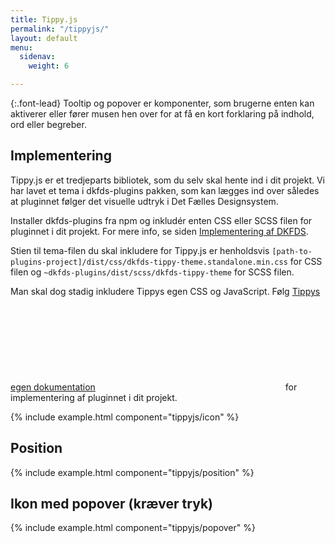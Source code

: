 ```yaml
---
title: Tippy.js
permalink: "/tippyjs/"
layout: default
menu:
  sidenav:
    weight: 6

---
```

{:.font-lead}
Tooltip og popover er komponenter, som brugerne enten kan aktiverer eller fører musen hen over for at få en kort forklaring på indhold, ord eller begreber.


## Implementering

Tippy.js er et tredjeparts bibliotek, som du selv skal hente ind i dit projekt. Vi har lavet et tema i dkfds-plugins pakken, som kan lægges ind over således at pluginnet følger det visuelle udtryk i Det Fælles Designsystem.

Installer dkfds-plugins fra npm og inkludér enten CSS eller SCSS filen for pluginnet i dit projekt. For mere info, se siden <a href="https://designsystem.dk/kode/implementering/">Implementering af DKFDS</a>.

Stien til tema-filen du skal inkludere for Tippy.js er henholdsvis `[path-to-plugins-project]/dist/css/dkfds-tippy-theme.standalone.min.css` for CSS filen og `~dkfds-plugins/dist/scss/dkfds-tippy-theme` for SCSS filen.

Man skal dog stadig inkludere Tippys egen CSS og JavaScript. Følg <a href="https://atomiks.github.io/tippyjs/" class="icon-link">Tippys egen dokumentation<svg class="icon-svg "><use xlink:href="#open-in-new"></use></svg></a> for implementering af pluginnet i dit projekt.


{% include example.html component="tippyjs/icon" %}

## Position
{% include example.html component="tippyjs/position" %}

## Ikon med popover (kræver tryk)
{% include example.html component="tippyjs/popover" %}